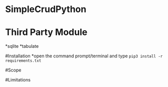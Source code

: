 # SimpleCrudPython


# Third Party Module
*sqlite
*tabulate

#Installation
*open the command prompt/terminal and type `pip3 install -r requirements.txt`


#Scope


#Limitations
